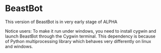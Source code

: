 # BeastBot
This version of BeastBot is in very early stage of ALPHA


Notice users: To make it run under windows, you need to install cygwin and launch BeastBot through the Cygwin terminal. This dependency is because of Python multiprocessing library which behaves very differently on linux and windows.

